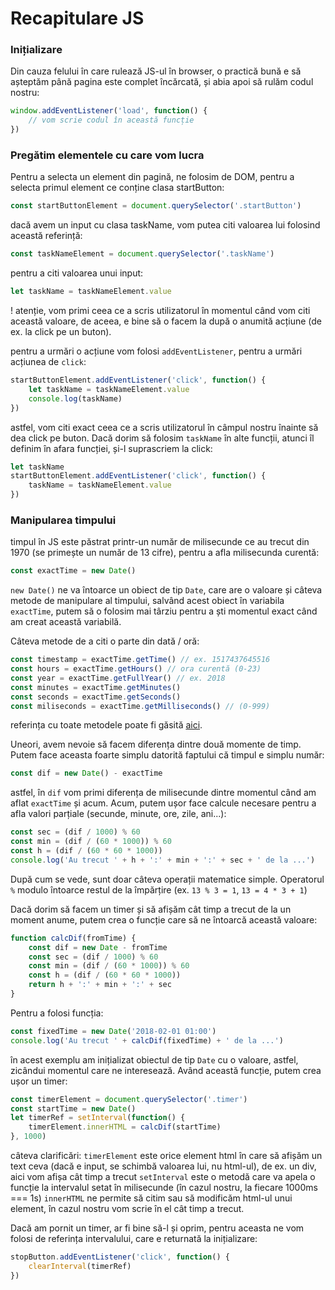 # Recapitulare JS

### Inițializare

Din cauza felului în care rulează JS-ul în browser, o practică bună e să așteptăm până pagina este complet încărcată, și abia apoi să rulăm codul nostru:
```js
window.addEventListener('load', function() {
    // vom scrie codul în această funcție
})
```

### Pregătim elementele cu care vom lucra
Pentru a selecta un element din pagină, ne folosim de DOM, pentru a selecta primul element ce conține clasa startButton:
```js
const startButtonElement = document.querySelector('.startButton')
```
dacă avem un input cu clasa taskName, vom putea citi valoarea lui folosind această referință:
```js
const taskNameElement = document.querySelector('.taskName')
```
pentru a citi valoarea unui input:
```js
let taskName = taskNameElement.value
```
! atenție, vom primi ceea ce a scris utilizatorul în momentul când vom citi această valoare, de aceea, e bine să o facem la după o anumită acțiune (de ex. la click pe un buton).

pentru a urmări o acțiune vom folosi `addEventListener`, pentru a urmări acțiunea de `click`:
```js
startButtonElement.addEventListener('click', function() {
    let taskName = taskNameElement.value
    console.log(taskName)
})
```
astfel, vom citi exact ceea ce a scris utilizatorul în câmpul nostru înainte să dea click pe buton. Dacă dorim să folosim `taskName` în alte funcții, atunci îl definim în afara funcției, și-l suprascriem la click:
```js
let taskName
startButtonElement.addEventListener('click', function() {
    taskName = taskNameElement.value
})
```

### Manipularea timpului
timpul în JS este păstrat printr-un număr de milisecunde ce au trecut din 1970 (se primește un număr de 13 cifre), pentru a afla milisecunda curentă:
```js
const exactTime = new Date()
```
`new Date()` ne va întoarce un obiect de tip `Date`, care are o valoare și câteva metode de manipulare al timpului, salvând acest obiect în variabila `exactTime`, putem să o folosim mai târziu pentru a ști momentul exact când am creat această variabilă.

Câteva metode de a citi o parte din dată / oră:
```js
const timestamp = exactTime.getTime() // ex. 1517437645516
const hours = exactTime.getHours() // ora curentă (0-23)
const year = exactTime.getFullYear() // ex. 2018
const minutes = exactTime.getMinutes()
const seconds = exactTime.getSeconds()
const miliseconds = exactTime.getMilliseconds() // (0-999)
```
referința cu toate metodele poate fi găsită [aici](https://developer.mozilla.org/en-US/docs/Web/JavaScript/Reference/Global_Objects/Date).

Uneori, avem nevoie să facem diferența dintre două momente de timp. Putem face aceasta foarte simplu datorită faptului că timpul e simplu număr:
```js
const dif = new Date() - exactTime
```
astfel, în `dif` vom primi diferența de milisecunde dintre momentul când am aflat `exactTime` și acum.
Acum, putem ușor face calcule necesare pentru a afla valori parțiale (secunde, minute, ore, zile, ani...):
```js
const sec = (dif / 1000) % 60
const min = (dif / (60 * 1000)) % 60
const h = (dif / (60 * 60 * 1000))
console.log('Au trecut ' + h + ':' + min + ':' + sec + ' de la ...') 
```
După cum se vede, sunt doar câteva operații matematice simple.
Operatorul `%` modulo întoarce restul de la împărțire (ex. `13 % 3 = 1`, `13 = 4 * 3 + 1`)

Dacă dorim să facem un timer și să afișăm cât timp a trecut de la un moment anume, putem crea o funcție care să ne întoarcă această valoare:
```js
function calcDif(fromTime) {
    const dif = new Date - fromTime
    const sec = (dif / 1000) % 60
    const min = (dif / (60 * 1000)) % 60
    const h = (dif / (60 * 60 * 1000))
    return h + ':' + min + ':' + sec 
}
```
Pentru a folosi funcția:
```js
const fixedTime = new Date('2018-02-01 01:00')
console.log('Au trecut ' + calcDif(fixedTime) + ' de la ...')
```
în acest exemplu am inițializat obiectul de tip `Date` cu o valoare, astfel, zicândui momentul care ne interesează.
Având această funcție, putem crea ușor un timer:
```js
const timerElement = document.querySelector('.timer')
const startTime = new Date()
let timerRef = setInterval(function() {
    timerElement.innerHTML = calcDif(startTime)
}, 1000)
```
câteva clarificări:
`timerElement` este orice element html în care să afișăm un text ceva (dacă e input, se schimbă valoarea lui, nu html-ul), de ex. un div, aici vom afișa cât timp a trecut
`setInterval` este o metodă care va apela o funcție la intervalul setat în milisecunde (în cazul nostru, la fiecare 1000ms === 1s)
`innerHTML` ne permite să citim sau să modificăm html-ul unui element, în cazul nostru vom scrie în el cât timp a trecut.

Dacă am pornit un timer, ar fi bine să-l și oprim, pentru aceasta ne vom folosi de referința intervalului, care e returnată la inițializare:
```js
stopButton.addEventListener('click', function() {
    clearInterval(timerRef)
})
```
